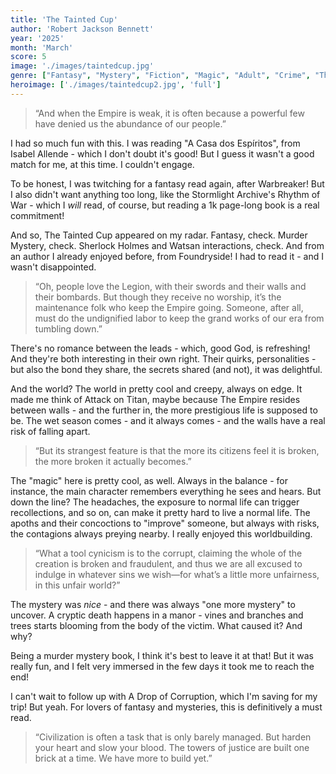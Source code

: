 ```yaml
---
title: 'The Tainted Cup'
author: 'Robert Jackson Bennett'
year: '2025'
month: 'March'
score: 5
image: './images/taintedcup.jpg'
genre: ["Fantasy", "Mystery", "Fiction", "Magic", "Adult", "Crime", "Thriller" ]
heroimage: ['./images/taintedcup2.jpg', 'full']
---
```


> “And when the Empire is weak, it is often because a powerful few have denied us the abundance of our people.”

I had so much fun with this. I was reading "A Casa dos Espíritos", from Isabel Allende - which I don't doubt it's good! But I guess it wasn't a good match for me, at this time. I couldn't engage.

To be honest, I was twitching for a fantasy read again, after Warbreaker! But I also didn't want anything too long, like the Stormlight Archive's Rhythm of War - which I _will_ read, of course, but reading a 1k page-long book is a real commitment!

And so, The Tainted Cup appeared on my radar. Fantasy, check. Murder Mystery, check. Sherlock Holmes and Watsan interactions, check. And from an author I already enjoyed before, from Foundryside! I had to read it - and I wasn't disappointed.

> “Oh, people love the Legion, with their swords and their walls and their bombards. But though they receive no worship, it’s the maintenance folk who keep the Empire going. Someone, after all, must do the undignified labor to keep the grand works of our era from tumbling down.”

There's no romance between the leads - which, good God, is refreshing! And they're both interesting in their own right. Their quirks, personalities - but also the bond they share, the secrets shared (and not), it was delightful. 

And the world? The world in pretty cool and creepy, always on edge. It made me think of Attack on Titan, maybe because The Empire resides between walls - and the further in, the more prestigious life is supposed to be. The wet season comes - and it always comes - and the walls have a real risk of falling apart.

> “But its strangest feature is that the more its citizens feel it is broken, the more broken it actually becomes.”

The "magic" here is pretty cool, as well. Always in the balance - for instance, the main character remembers everything he sees and hears. But down the line? The headaches, the exposure to normal life can trigger recollections, and so on, can make it pretty hard to live a normal life. The apoths and their concoctions to "improve" someone, but always with risks, the contagions always preying nearby. I really enjoyed this worldbuilding.

> “What a tool cynicism is to the corrupt, claiming the whole of the creation is broken and fraudulent, and thus we are all excused to indulge in whatever sins we wish—for what’s a little more unfairness, in this unfair world?”

The mystery was _nice_ - and there was always "one more mystery" to uncover. A cryptic death happens in a manor - vines and branches and trees starts blooming from the body of the victim. What caused it? And why?

Being a murder mystery book, I think it's best to leave it at that! But it was really fun, and I felt very immersed in the few days it took me to reach the end!

I can't wait to follow up with A Drop of Corruption, which I'm saving for my trip! But yeah. For lovers of fantasy and mysteries, this is definitively a must read.

> “Civilization is often a task that is only barely managed. But harden your heart and slow your blood. The towers of justice are built one brick at a time. We have more to build yet.” 